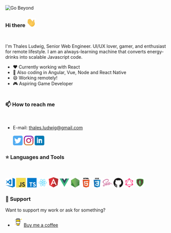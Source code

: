 ![Go Beyond](https://media-exp1.licdn.com/dms/image/C5616AQFEXjY88dHjGQ/profile-displaybackgroundimage-shrink_350_1400/0?e=1605139200&v=beta&t=czgvrFa2NJYoWzXK2GeuV6rcc1ORNKsp8M0U3I0-KUE)

### Hi there <img src="./assets/wave.gif" width="30px">
<br>

I'm Thales Ludwig, Senior Web Engineer. UI/UX lover, gamer, and enthusiast for remote lifestyle. I am an always-learning machine that converts energy-drinks into scalable Javascript code.

- ❤️  Currently working with React
- 🌱  Also coding in Angular, Vue, Node and React Native
- 😄  Working remotely! 
- 🎮  Aspiring Game Developer
<br><br>

### 📫  How to reach me
<br>

- E-mail: thales.ludwig@gmail.com
<br><br>
[<img src="./assets/twitter.png" width="30px">](https://twitter.com/ThalesLudwig)
[<img src="./assets/instagram.jpg" width="30px">](https://www.instagram.com/thalesludwig/)
[<img src="./assets/linkedin.png" width="30px">](https://www.linkedin.com/in/thalesludwig/)

### ⭐  Languages and Tools
<br>
<p float="left">
  <img src="./assets/vscode.png" width="30px">
  <img src="./assets/javascript.png" width="30px">
  <img src="./assets/typescript.png" width="30px">
  <img src="./assets/react.png" width="30px">
  <img src="./assets/angular.svg" width="30px">
  <img src="./assets/vue.png" width="30px">
  <img src="./assets/nodejs.png" width="30px">
  <img src="./assets/html.png" width="30px">
  <img src="./assets/css.png" width="30px">
  <img src="./assets/sass.png" width="30px">
  <img src="./assets/github.png" width="30px">
  <img src="./assets/graphql.png" width="30px">
  <img src="./assets/mongodb.png" width="30px">
</p>

### 💜  Support

Want to support my work or ask for something?
- <img src="./assets/coffee.png" width="30px"> [Buy me a coffee](https://www.buymeacoffee.com/thalesludwig)
